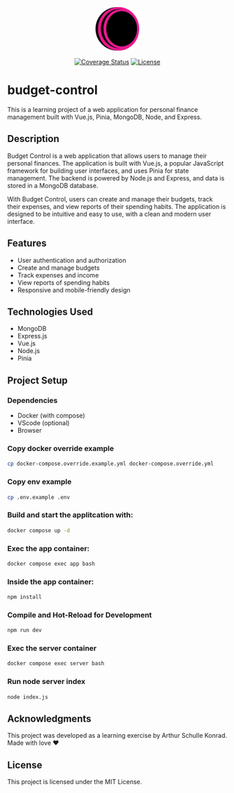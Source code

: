 <p align="center"><img src="./public/favicon.png" alt="Logo Budget Control" width="100" height="100"></p>

<p align="center">
  <a href="https://codecov.io/gh/arthurskonrad/budget-control"><img src="https://img.shields.io/codecov/c/github/arthurskonrad/budget-control" alt="Coverage Status"></a>
  <a href="https://github.com/arthurskonrad/budget-control/blob/master/LICENSE"><img src="https://img.shields.io/github/license/arthurskonrad/budget-control" alt="License"></a>
</p>

# budget-control

This is a learning project of a web application for personal finance management built with Vue.js, Pinia, MongoDB, Node, and Express.

## Description

Budget Control is a web application that allows users to manage their personal finances. The application is built with Vue.js, a popular JavaScript framework for building user interfaces, and uses Pinia for state management. The backend is powered by Node.js and Express, and data is stored in a MongoDB database.

With Budget Control, users can create and manage their budgets, track their expenses, and view reports of their spending habits. The application is designed to be intuitive and easy to use, with a clean and modern user interface.

## Features

- User authentication and authorization
- Create and manage budgets
- Track expenses and income
- View reports of spending habits
- Responsive and mobile-friendly design

## Technologies Used

- MongoDB
- Express.js
- Vue.js
- Node.js
- Pinia

## Project Setup

### Dependencies

- Docker (with compose)
- VScode (optional)
- Browser

### Copy docker override example

```bash
cp docker-compose.override.example.yml docker-compose.override.yml
```

### Copy env example

```bash
cp .env.example .env
```

### Build and start the applitcation with:

```bash
docker compose up -d
```

### Exec the app container:

```bash
docker compose exec app bash
```

### Inside the app container:

```bash
npm install
```

### Compile and Hot-Reload for Development

```bash
npm run dev
```

<!-- ### Type-Check, Compile and Minify for Production

```bash
npm run build
```

### Run Unit Tests with [Vitest](https://vitest.dev/)

```bash
npm run test:unit
```

### Run End-to-End Tests with [Cypress](https://www.cypress.io/)

```bash
npm run test:e2e:dev
```

This runs the end-to-end tests against the Vite development server.
It is much faster than the production build.

But it's still recommended to test the production build with `test:e2e` before deploying (e.g. in CI environments):

```bash
npm run build
npm run test:e2e
```

### Lint with [ESLint](https://eslint.org/)

```bash
npm run lint
``` -->

### Exec the server container

```bash
docker compose exec server bash
```

### Run node server index

```bash
node index.js
```

## Acknowledgments

This project was developed as a learning exercise by Arthur Schulle Konrad. Made with love ❤

## License

This project is licensed under the MIT License.
